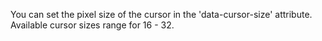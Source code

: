 You can set the pixel size of the cursor in the 'data-cursor-size' attribute. Available cursor sizes range for 16 - 32.